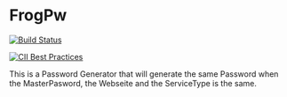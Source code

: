 FrogPw
======
[![Build Status](https://travis-ci.org/Serverfrog/FrogPw.png?branch=master)](https://travis-ci.org/Serverfrog/FrogPw)   

[![CII Best Practices](https://bestpractices.coreinfrastructure.org/projects/279/badge)](https://bestpractices.coreinfrastructure.org/projects/279)


This is a Password Generator that will generate the same Password when the MasterPasword, the Webseite and the ServiceType is the same.
